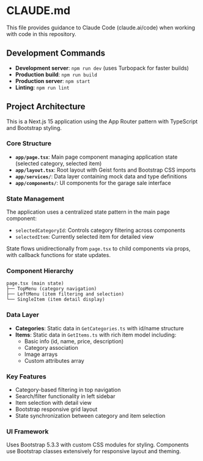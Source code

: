 # CLAUDE.md

This file provides guidance to Claude Code (claude.ai/code) when working with code in this repository.

## Development Commands

- **Development server**: `npm run dev` (uses Turbopack for faster builds)
- **Production build**: `npm run build`
- **Production server**: `npm start`
- **Linting**: `npm run lint`

## Project Architecture

This is a Next.js 15 application using the App Router pattern with TypeScript and Bootstrap styling.

### Core Structure

- **`app/page.tsx`**: Main page component managing application state (selected category, selected item)
- **`app/layout.tsx`**: Root layout with Geist fonts and Bootstrap CSS imports
- **`app/services/`**: Data layer containing mock data and type definitions
- **`app/components/`**: UI components for the garage sale interface

### State Management

The application uses a centralized state pattern in the main page component:
- `selectedCategoryId`: Controls category filtering across components
- `selectedItem`: Currently selected item for detailed view

State flows unidirectionally from `page.tsx` to child components via props, with callback functions for state updates.

### Component Hierarchy

```
page.tsx (main state)
├── TopMenu (category navigation)
├── LeftMenu (item filtering and selection)
└── SingleItem (item detail display)
```

### Data Layer

- **Categories**: Static data in `GetCategories.ts` with id/name structure
- **Items**: Static data in `GetItems.ts` with rich item model including:
  - Basic info (id, name, price, description)
  - Category association
  - Image arrays
  - Custom attributes array

### Key Features

- Category-based filtering in top navigation
- Search/filter functionality in left sidebar
- Item selection with detail view
- Bootstrap responsive grid layout
- State synchronization between category and item selection

### UI Framework

Uses Bootstrap 5.3.3 with custom CSS modules for styling. Components use Bootstrap classes extensively for responsive layout and theming.